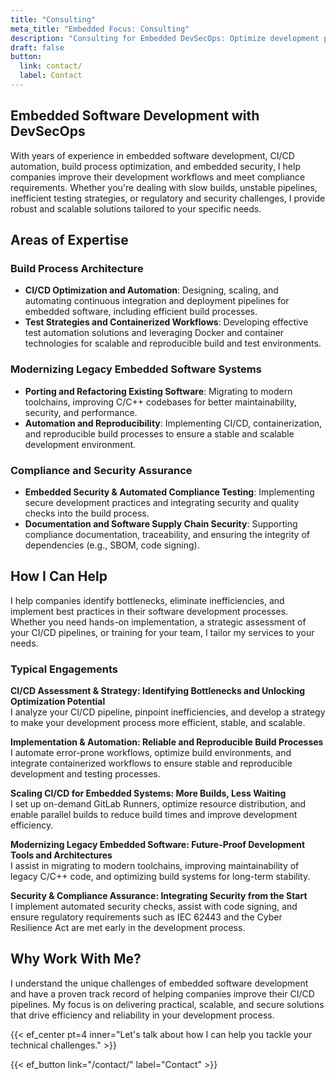 ```yaml
---
title: "Consulting"
meta_title: "Embedded Focus: Consulting"
description: "Consulting for Embedded DevSecOps: Optimize development processes, CI/CD automation, build systems & embedded security. Get in touch now!"
draft: false
button:
  link: contact/
  label: Contact
---
```


## Embedded Software Development with DevSecOps

With years of experience in embedded software development, CI/CD automation, build process optimization, and embedded security, I help companies improve their development workflows and meet compliance requirements. Whether you're dealing with slow builds, unstable pipelines, inefficient testing strategies, or regulatory and security challenges, I provide robust and scalable solutions tailored to your specific needs.

## Areas of Expertise

### Build Process Architecture

- **CI/CD Optimization and Automation**: Designing, scaling, and automating continuous integration and deployment pipelines for embedded software, including efficient build processes.
- **Test Strategies and Containerized Workflows**: Developing effective test automation solutions and leveraging Docker and container technologies for scalable and reproducible build and test environments.

### Modernizing Legacy Embedded Software Systems

- **Porting and Refactoring Existing Software**: Migrating to modern toolchains, improving C/C++ codebases for better maintainability, security, and performance.
- **Automation and Reproducibility**: Implementing CI/CD, containerization, and reproducible build processes to ensure a stable and scalable development environment.

### Compliance and Security Assurance

- **Embedded Security & Automated Compliance Testing**: Implementing secure development practices and integrating security and quality checks into the build process.
- **Documentation and Software Supply Chain Security**: Supporting compliance documentation, traceability, and ensuring the integrity of dependencies (e.g., SBOM, code signing).

## How I Can Help

I help companies identify bottlenecks, eliminate inefficiencies, and implement best practices in their software development processes. Whether you need hands-on implementation, a strategic assessment of your CI/CD pipelines, or training for your team, I tailor my services to your needs.

### Typical Engagements

**CI/CD Assessment & Strategy: Identifying Bottlenecks and Unlocking Optimization Potential**  
I analyze your CI/CD pipeline, pinpoint inefficiencies, and develop a strategy to make your development process more efficient, stable, and scalable.

**Implementation & Automation: Reliable and Reproducible Build Processes**  
I automate error-prone workflows, optimize build environments, and integrate containerized workflows to ensure stable and reproducible development and testing processes.

**Scaling CI/CD for Embedded Systems: More Builds, Less Waiting**  
I set up on-demand GitLab Runners, optimize resource distribution, and enable parallel builds to reduce build times and improve development efficiency.

**Modernizing Legacy Embedded Software: Future-Proof Development Tools and Architectures**  
I assist in migrating to modern toolchains, improving maintainability of legacy C/C++ code, and optimizing build systems for long-term stability.

**Security & Compliance Assurance: Integrating Security from the Start**  
I implement automated security checks, assist with code signing, and ensure regulatory requirements such as IEC 62443 and the Cyber Resilience Act are met early in the development process.

## Why Work With Me?

I understand the unique challenges of embedded software development and have a proven track record of helping companies improve their CI/CD pipelines. My focus is on delivering practical, scalable, and secure solutions that drive efficiency and reliability in your development process.

{{< ef_center pt=4 inner="Let's talk about how I can help you tackle your technical challenges." >}}

{{< ef_button link="/contact/" label="Contact" >}}
